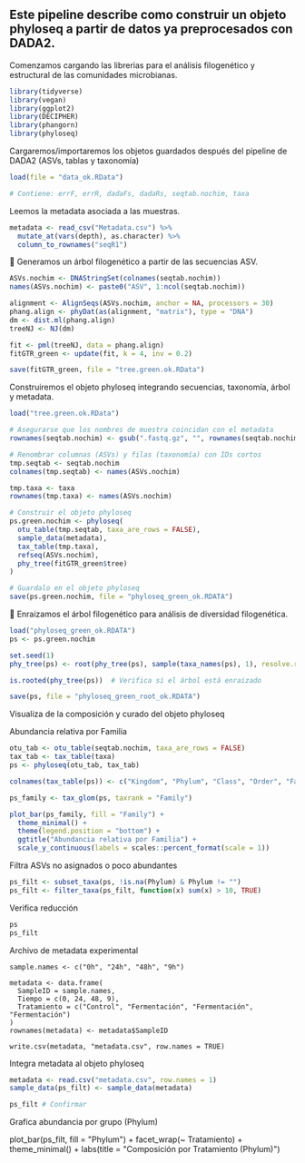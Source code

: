 ## Este pipeline describe como construir un objeto phyloseq a partir de datos ya preprocesados con DADA2.

Comenzamos cargando las librerias para el análisis filogenético y estructural de las comunidades microbianas.

```r
library(tidyverse)
library(vegan)
library(ggplot2)
library(DECIPHER)
library(phangorn)
library(phyloseq)
```

Cargaremos/importaremos los objetos guardados después del pipeline de DADA2 (ASVs, tablas y taxonomía)

```r
load(file = "data_ok.RData")

# Contiene: errF, errR, dadaFs, dadaRs, seqtab.nochim, taxa
```

Leemos la metadata asociada a las muestras.

```r
metadata <- read_csv("Metadata.csv") %>%
  mutate_at(vars(depth), as.character) %>%
  column_to_rownames("seqR1")
```

🌳 Generamos un árbol filogenético a partir de las secuencias ASV.

```r
ASVs.nochim <- DNAStringSet(colnames(seqtab.nochim))
names(ASVs.nochim) <- paste0("ASV", 1:ncol(seqtab.nochim))

alignment <- AlignSeqs(ASVs.nochim, anchor = NA, processors = 30)
phang.align <- phyDat(as(alignment, "matrix"), type = "DNA")
dm <- dist.ml(phang.align)
treeNJ <- NJ(dm)

fit <- pml(treeNJ, data = phang.align)
fitGTR_green <- update(fit, k = 4, inv = 0.2)

save(fitGTR_green, file = "tree.green.ok.RData")
```

Construiremos el objeto phyloseq integrando secuencias, taxonomía, árbol y metadata.

```r
load("tree.green.ok.RData")

# Asegurarse que los nombres de muestra coincidan con el metadata
rownames(seqtab.nochim) <- gsub(".fastq.gz", "", rownames(seqtab.nochim))

# Renombrar columnas (ASVs) y filas (taxonomía) con IDs cortos
tmp.seqtab <- seqtab.nochim
colnames(tmp.seqtab) <- names(ASVs.nochim)

tmp.taxa <- taxa
rownames(tmp.taxa) <- names(ASVs.nochim)

# Construir el objeto phyloseq
ps.green.nochim <- phyloseq(
  otu_table(tmp.seqtab, taxa_are_rows = FALSE),
  sample_data(metadata),
  tax_table(tmp.taxa),
  refseq(ASVs.nochim),
  phy_tree(fitGTR_green$tree)
)

# Guardalo en el objeto phyloseq
save(ps.green.nochim, file = "phyloseq_green_ok.RDATA")
```

🌱 Enraizamos el árbol filogenético para análisis de diversidad filogenética.

```r
load("phyloseq_green_ok.RDATA")
ps <- ps.green.nochim

set.seed(1)
phy_tree(ps) <- root(phy_tree(ps), sample(taxa_names(ps), 1), resolve.root = TRUE)

is.rooted(phy_tree(ps))  # Verifica si el árbol está enraizado

save(ps, file = "phyloseq_green_root_ok.RDATA")
```

Visualiza de la composición y curado del objeto phyloseq

Abundancia relativa por Familia

```r
otu_tab <- otu_table(seqtab.nochim, taxa_are_rows = FALSE)
tax_tab <- tax_table(taxa)
ps <- phyloseq(otu_tab, tax_tab)

colnames(tax_table(ps)) <- c("Kingdom", "Phylum", "Class", "Order", "Family", "Genus", "Species")

ps_family <- tax_glom(ps, taxrank = "Family")

plot_bar(ps_family, fill = "Family") +
  theme_minimal() +
  theme(legend.position = "bottom") +
  ggtitle("Abundancia relativa por Familia") +
  scale_y_continuous(labels = scales::percent_format(scale = 1))
```

Filtra ASVs no asignados o poco abundantes

```r
ps_filt <- subset_taxa(ps, !is.na(Phylum) & Phylum != "")
ps_filt <- filter_taxa(ps_filt, function(x) sum(x) > 10, TRUE)
```

Verifica reducción

```r
ps
ps_filt
```
Archivo de metadata experimental

```
sample.names <- c("0h", "24h", "48h", "9h")

metadata <- data.frame(
  SampleID = sample.names,
  Tiempo = c(0, 24, 48, 9),
  Tratamiento = c("Control", "Fermentación", "Fermentación", "Fermentación")
)
rownames(metadata) <- metadata$SampleID

write.csv(metadata, "metadata.csv", row.names = TRUE)
```

Integra metadata al objeto phyloseq

```r
metadata <- read.csv("metadata.csv", row.names = 1)
sample_data(ps_filt) <- sample_data(metadata)

ps_filt # Confirmar
```

Grafica abundancia por grupo (Phylum)

plot_bar(ps_filt, fill = "Phylum") +
  facet_wrap(~ Tratamiento) +
  theme_minimal() +
  labs(title = "Composición por Tratamiento (Phylum)")
